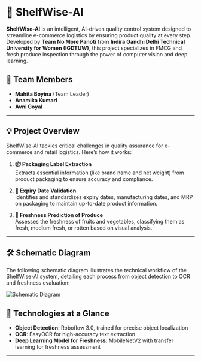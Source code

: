 # 🛒 ShelfWise-AI

**ShelfWise-AI** is an intelligent, AI-driven quality control system designed to streamline e-commerce logistics by ensuring product quality at every step. Developed by **Team No More Panoti** from **Indira Gandhi Delhi Technical University for Women (IGDTUW)**, this project specializes in FMCG and fresh produce inspection through the power of computer vision and deep learning. 

## 🌟 Team Members
- **Mahita Boyina** (Team Leader)
- **Anamika Kumari**
- **Avni Goyal**

---

## 💡 Project Overview

ShelfWise-AI tackles critical challenges in quality assurance for e-commerce and retail logistics. Here’s how it works:

1. **📦 Packaging Label Extraction**  
   Extracts essential information (like brand name and net weight) from product packaging to ensure accuracy and compliance.

2. **📅 Expiry Date Validation**  
   Identifies and standardizes expiry dates, manufacturing dates, and MRP on packaging to maintain up-to-date product information.

3. **🍎 Freshness Prediction of Produce**  
   Assesses the freshness of fruits and vegetables, classifying them as fresh, medium fresh, or rotten based on visual analysis.

---
## 🛠️ Schematic Diagram

The following schematic diagram illustrates the technical workflow of the ShelfWise-AI system, detailing each process from object detection to OCR and freshness evaluation:

![Schematic Diagram](assets/schematic_diagram.png)

## 🚀 Technologies at a Glance

- **Object Detection**: Roboflow 3.0, trained for precise object localization
- **OCR**: EasyOCR for high-accuracy text extraction
- **Deep Learning Model for Freshness**: MobileNetV2 with transfer learning for freshness assessment

---
